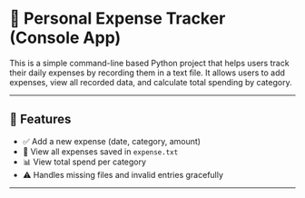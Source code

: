 # 💸 Personal Expense Tracker (Console App)

This is a simple command-line based Python project that helps users track their daily expenses by recording them in a text file. It allows users to add expenses, view all recorded data, and calculate total spending by category.

---

## 📌 Features

- ✅ Add a new expense (date, category, amount)
- 📄 View all expenses saved in `expense.txt`
- 📊 View total spend per category
- ⚠️ Handles missing files and invalid entries gracefully

---

